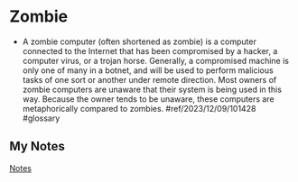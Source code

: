 # Zombie
- A zombie computer (often shortened as zombie) is a computer connected to the Internet that has been compromised by a hacker, a computer virus, or a trojan horse. Generally, a compromised machine is only one of many in a botnet, and will be used to perform malicious tasks of one sort or another under remote direction. Most owners of zombie computers are unaware that their system is being used in this way. Because the owner tends to be unaware, these computers are metaphorically compared to zombies. #ref/2023/12/09/101428 #glossary
## My Notes
[Notes](mynotes/zombie-notes.md)
